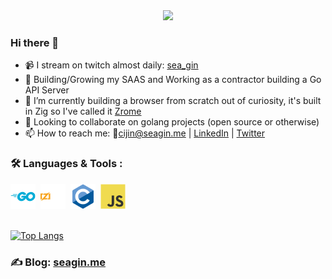 <div id="header" align="center">
  <img src="https://github.com/Cijin/cijin/assets/1990966/e6028940-8e71-4825-9498-88baae2a346b" width="100"/>
</div>

### Hi there 👋

- 📹 I stream on twitch almost daily: [sea_gin](https://www.twitch.tv/sea_gin)
- 🔭 Building/Growing my SAAS and Working as a contractor building a Go API Server
- 🌱 I’m currently building a browser from scratch out of curiosity, it's built in Zig so I've called it [Zrome](https://github.com/Cijin/zrome)
- 👯 Looking to collaborate on golang projects (open source or otherwise)
- 📫 How to reach me: 📧cijin@seagin.me | [LinkedIn](https://www.linkedin.com/in/cijincherian/) | [Twitter](https://twitter.com/cijincherian)

### :hammer_and_wrench: Languages & Tools :
<div>
  <img src="https://github.com/devicons/devicon/blob/master/icons/go/go-original-wordmark.svg" title="Go" alt="Go" width="40" height="40"/>&nbsp;
  <img src="https://github.com/devicons/devicon/blob/master/icons/zig/zig-original-wordmark.svg" title="Zig" alt="Zig" width="40" height="40"/>&nbsp;
  <img src="https://github.com/devicons/devicon/blob/master/icons/c/c-original.svg" title="C" alt="C" width="40" height="40"/>&nbsp;
  <img src="https://github.com/devicons/devicon/blob/master/icons/javascript/javascript-original.svg" title="JavaScript" alt="JavaScript" width="40" height="40"/>&nbsp;
</div>

<br />

[![Top Langs](https://github-readme-stats.vercel.app/api/top-langs/?username=cijin&layout=compact&theme=vision-friendly-dark)](https://github.com/anuraghazra/github-readme-stats)

### ✍️ Blog: [seagin.me](seagin.me)

<!--
**Cijin/cijin** is a ✨ _special_ ✨ repository because its `README.md` (this file) appears on your GitHub profile.

Here are some ideas to get you started:

- 🔭 I’m currently working on ...
- 🌱 I’m currently learning ...
- 👯 I’m looking to collaborate on ...
- 🤔 I’m looking for help with ...
- 💬 Ask me about ...
- 📫 How to reach me: ...
- 😄 Pronouns: ...
- ⚡ Fun fact: ...
-->
